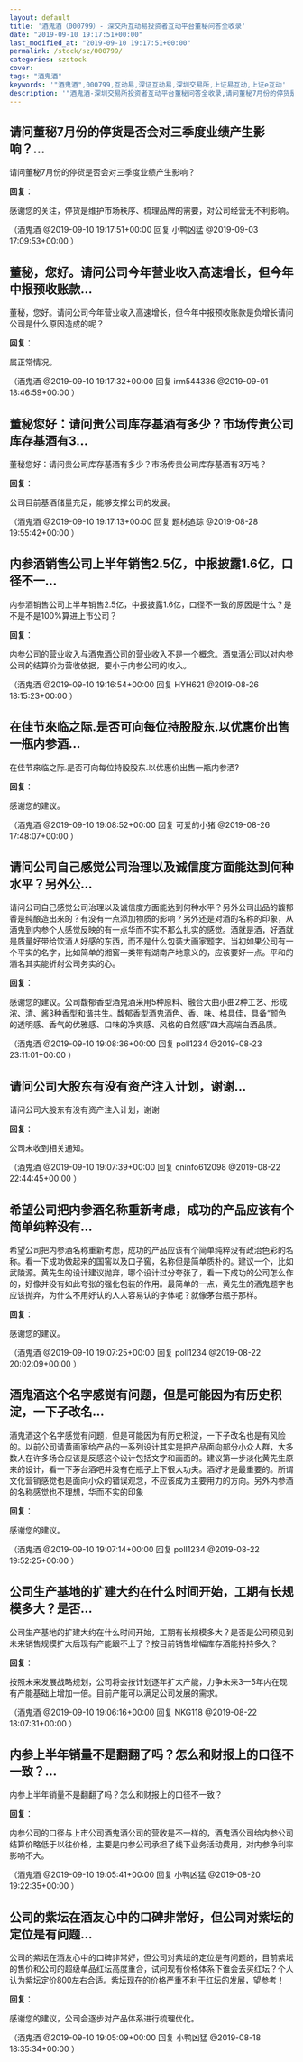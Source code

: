 ```yaml
---
layout: default
title: '酒鬼酒（000799）- 深交所互动易投资者互动平台董秘问答全收录'
date: "2019-09-10 19:17:51+00:00"
last_modified_at: "2019-09-10 19:17:51+00:00"
permalink: /stock/sz/000799/
categories: szstock
cover: 
tags: "酒鬼酒"
keywords: '"酒鬼酒",000799,互动易,深证互动易,深圳交易所,上证易互动,上证e互动'
description: '"酒鬼酒-深圳交易所投资者互动平台董秘问答全收录,请问董秘7月份的停货是否会对三季度业绩产生影响？"'
---
```


## 请问董秘7月份的停货是否会对三季度业绩产生影响？...

请问董秘7月份的停货是否会对三季度业绩产生影响？

**回复**：

感谢您的关注，停货是维护市场秩序、梳理品牌的需要，对公司经营无不利影响。 

（酒鬼酒  @2019-09-10 19:17:51+00:00 回复 小鸭凶猛  @2019-09-03 17:09:53+00:00 ）

## 董秘，您好。请问公司今年营业收入高速增长，但今年中报预收账款...

董秘，您好。请问公司今年营业收入高速增长，但今年中报预收账款是负增长请问公司是什么原因造成的呢？

**回复**：

属正常情况。 

（酒鬼酒  @2019-09-10 19:17:32+00:00 回复 irm544336  @2019-09-01 18:46:59+00:00 ）

## 董秘您好：请问贵公司库存基酒有多少？市场传贵公司库存基酒有3...

董秘您好：请问贵公司库存基酒有多少？市场传贵公司库存基酒有3万吨？

**回复**：

公司目前基酒储量充足，能够支撑公司的发展。 

（酒鬼酒  @2019-09-10 19:17:13+00:00 回复 题材追踪  @2019-08-28 19:55:42+00:00 ）

## 内参酒销售公司上半年销售2.5亿，中报披露1.6亿，口径不一...

内参酒销售公司上半年销售2.5亿，中报披露1.6亿，口径不一致的原因是什么？是不是不是100%算进上市公司？

**回复**：

内参公司的营业收入与酒鬼酒公司的营业收入不是一个概念。酒鬼酒公司以对内参公司的结算价为营收依据，要小于内参公司的收入。 

（酒鬼酒  @2019-09-10 19:16:54+00:00 回复 HYH621  @2019-08-26 18:15:23+00:00 ）

## 在佳节來临之际.是否可向每位持股股东.以优惠价出售一瓶内参酒...

在佳节來临之际.是否可向每位持股股东.以优惠价出售一瓶内参酒?

**回复**：

感谢您的建议。 

（酒鬼酒  @2019-09-10 19:08:52+00:00 回复 可爱的小猪  @2019-08-26 17:48:07+00:00 ）

## 请问公司自己感觉公司治理以及诚信度方面能达到何种水平？另外公...

请问公司自己感觉公司治理以及诚信度方面能达到何种水平？另外公司出品的馥郁香是纯酿造出来的？有没有一点添加物质的影响？另外还是对酒的名称的印象，从酒鬼到内参个人感觉反映的有一点华而不实不那么扎实的感觉。酒就是酒，好酒就是质量好带给饮酒人好感的东西，而不是什么包装大画家题字。当初如果公司有一个平实的名字，比如简单的湘窖一类带有湖南产地意义的，应该要好一点。平和的酒名其实能折射公司务实的心。

**回复**：

感谢您的建议。公司馥郁香型酒鬼酒采用5种原料、融合大曲小曲2种工艺、形成浓、清、酱3种香型和谐共生。馥郁香型酒鬼酒色、香、味、格具佳，具备“颜色的透明感、香气的优雅感、口味的净爽感、风格的自然感”四大高端白酒品质。 

（酒鬼酒  @2019-09-10 19:08:36+00:00 回复 poll1234  @2019-08-23 23:11:01+00:00 ）

## 请问公司大股东有没有资产注入计划，谢谢...

请问公司大股东有没有资产注入计划，谢谢

**回复**：

公司未收到相关通知。 

（酒鬼酒  @2019-09-10 19:07:39+00:00 回复 cninfo612098  @2019-08-22 22:44:45+00:00 ）

## 希望公司把内参酒名称重新考虑，成功的产品应该有个简单纯粹没有...

希望公司把内参酒名称重新考虑，成功的产品应该有个简单纯粹没有政治色彩的名称。看一下成功做起来的国窖以及口子窖，名称但是简单质朴的。建议一个，比如武陵源。黄先生的设计建议抛弃，哪个设计过分夸张了，看一下成功的公司怎么作的，好像并没有如此夸张的强化包装的作用。最简单的一点，黄先生的酒鬼题字也应该抛弃，为什么不用好认的人人容易认的字体呢？就像茅台瓶子那样。

**回复**：

感谢您的建议。 

（酒鬼酒  @2019-09-10 19:07:25+00:00 回复 poll1234  @2019-08-22 20:02:09+00:00 ）

## 酒鬼酒这个名字感觉有问题，但是可能因为有历史积淀，一下子改名...

酒鬼酒这个名字感觉有问题，但是可能因为有历史积淀，一下子改名也是有风险的。以前公司请黄画家给产品的一系列设计其实是把产品面向部分小众人群，大多数人在许多场合应该是反感这个设计包括文字和画面的。建议第一步淡化黄先生原来的设计，看一下茅台酒吧并没有在瓶子上下很大功夫。酒好才是最重要的。所谓文化营销感觉也是面向小众的错误观念，不应该成为主要用力的方向。另外内参酒的名称感觉也不理想，华而不实的印象

**回复**：

感谢您的建议。 

（酒鬼酒  @2019-09-10 19:07:14+00:00 回复 poll1234  @2019-08-22 19:52:25+00:00 ）

## 公司生产基地的扩建大约在什么时间开始，工期有长规模多大？是否...

公司生产基地的扩建大约在什么时间开始，工期有长规模多大？是否是公司预见到未来销售规模扩大后现有产能跟不上了？按目前销售增幅库存酒能持持多久？

**回复**：

按照未来发展战略规划，公司将会按计划逐年扩大产能，力争未来3一5年内在现有产能基础上增加一倍。目前产能可以满足公司发展的需求。 

（酒鬼酒  @2019-09-10 19:06:16+00:00 回复 NKG118  @2019-08-22 18:07:31+00:00 ）

## 内参上半年销量不是翻翻了吗？怎么和财报上的口径不一致？...

内参上半年销量不是翻翻了吗？怎么和财报上的口径不一致？

**回复**：

内参公司的口径与上市公司酒鬼酒公司的营收是不一样的，酒鬼酒公司给内参公司结算价略低于以往价格，主要是内参公司承担了线下业务活动费用，对内参净利率影响不大。 

（酒鬼酒  @2019-09-10 19:05:41+00:00 回复 小鸭凶猛  @2019-08-20 19:22:35+00:00 ）

## 公司的紫坛在酒友心中的口碑非常好，但公司对紫坛的定位是有问题...

公司的紫坛在酒友心中的口碑非常好，但公司对紫坛的定位是有问题的，目前紫坛的售价和公司的超级单品红坛高度重合，试问现有价格体系下谁会去买红坛？个人认为紫坛定价800左右合适。紫坛现在的价格严重不利于红坛的发展，望参考！

**回复**：

感谢您的建议，公司会逐步对产品体系进行梳理优化。 

（酒鬼酒  @2019-09-10 19:05:09+00:00 回复 小鸭凶猛  @2019-08-18 18:35:34+00:00 ）

